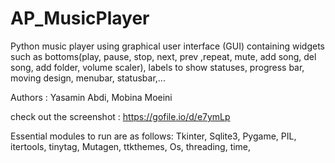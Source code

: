 # AP_MusicPlayer

Python music player using graphical user interface (GUI) containing widgets such as
bottoms(play, pause, stop, next, prev ,repeat, mute, add song, del song, add folder,
volume scaler), labels to show statuses, progress bar, moving design, menubar, statusbar,...

Authors : Yasamin Abdi, Mobina Moeini

check out the screenshot : 
https://gofile.io/d/e7ymLp

Essential modules to run are as follows:
Tkinter,
Sqlite3,
Pygame,
PIL,
itertools,
tinytag,
Mutagen,
ttkthemes,
Os, threading, time,